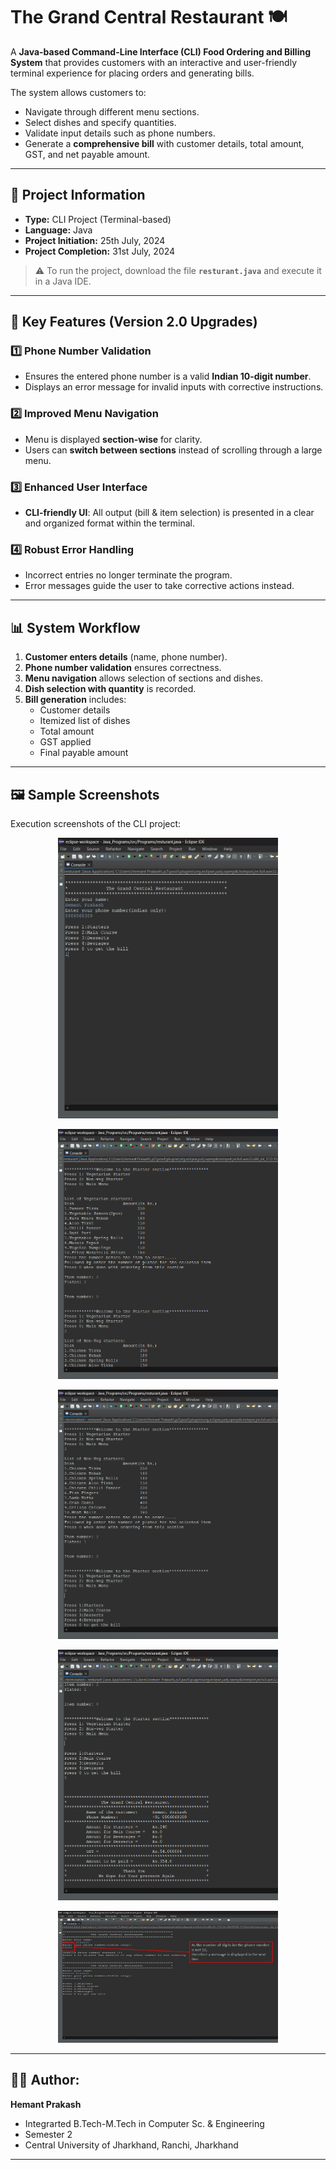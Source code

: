 # The Grand Central Restaurant 🍽️  

A **Java-based Command-Line Interface (CLI) Food Ordering and Billing System** that provides customers with an interactive and user-friendly terminal experience for placing orders and generating bills.  

The system allows customers to:  
- Navigate through different menu sections.  
- Select dishes and specify quantities.  
- Validate input details such as phone numbers.  
- Generate a **comprehensive bill** with customer details, total amount, GST, and net payable amount.  

---

## 📂 Project Information  

- **Type:** CLI Project (Terminal-based)  
- **Language:** Java  
- **Project Initiation:** 25th July, 2024  
- **Project Completion:** 31st July, 2024  

> ⚠️ To run the project, download the file **`resturant.java`** and execute it in a Java IDE.  

---

## 🔑 Key Features (Version 2.0 Upgrades)  

### 1️⃣ Phone Number Validation  
- Ensures the entered phone number is a valid **Indian 10-digit number**.  
- Displays an error message for invalid inputs with corrective instructions.  

### 2️⃣ Improved Menu Navigation  
- Menu is displayed **section-wise** for clarity.  
- Users can **switch between sections** instead of scrolling through a large menu.  

### 3️⃣ Enhanced User Interface  
- **CLI-friendly UI**: All output (bill & item selection) is presented in a clear and organized format within the terminal.  

### 4️⃣ Robust Error Handling  
- Incorrect entries no longer terminate the program.  
- Error messages guide the user to take corrective actions instead.  

---

## 📊 System Workflow  

1. **Customer enters details** (name, phone number).  
2. **Phone number validation** ensures correctness.  
3. **Menu navigation** allows selection of sections and dishes.  
4. **Dish selection with quantity** is recorded.  
5. **Bill generation** includes:  
   - Customer details  
   - Itemized list of dishes  
   - Total amount  
   - GST applied  
   - Final payable amount  

---

## 🖼️ Sample Screenshots  

Execution screenshots of the CLI project:  

<p align="center">
  <img src="https://github.com/hemantprakash2005/Food_Ordering_and_Billing_System_2.0/blob/main/Sample_Images/Screenshot%20(11).png" width="70%" />
</p>
<p align="center">
  <img src="https://github.com/hemantprakash2005/Food_Ordering_and_Billing_System_2.0/blob/main/Sample_Images/Screenshot%20(12).png" width="70%" />
</p>
<p align="center">
  <img src="https://github.com/hemantprakash2005/Food_Ordering_and_Billing_System_2.0/blob/main/Sample_Images/Screenshot%20(13).png" width="70%" />
</p>
<p align="center">
  <img src="https://github.com/hemantprakash2005/Food_Ordering_and_Billing_System_2.0/blob/main/Sample_Images/Screenshot%20(14).png" width="70%" />
</p>
<p align="center">
  <img src="https://github.com/hemantprakash2005/Food_Ordering_and_Billing_System_2.0/blob/main/Sample_Images/ss%2015%20modified.jpg" width="70%" />
</p>

---

## 👨‍💻 Author:  

**Hemant Prakash**  
- Integrarted B.Tech-M.Tech in Computer Sc. & Engineering
- Semester 2  
- Central University of Jharkhand, Ranchi, Jharkhand  

---
